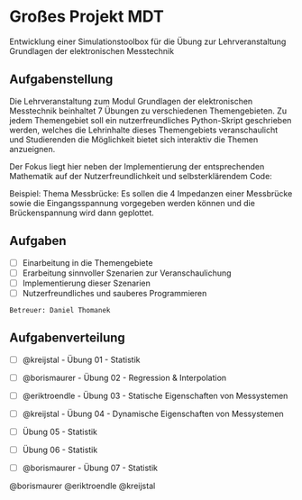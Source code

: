 # Großes Projekt MDT

Entwicklung einer Simulationstoolbox für die Übung zur Lehrveranstaltung
Grundlagen der elektronischen Messtechnik

## Aufgabenstellung

Die Lehrveranstaltung zum Modul Grundlagen der elektronischen Messtechnik beinhaltet 7 Übungen zu verschiedenen Themengebieten. Zu jedem Themengebiet soll ein nutzerfreundliches Python-Skript geschrieben werden, welches die Lehrinhalte dieses Themengebiets veranschaulicht und Studierenden die Möglichkeit bietet sich interaktiv die Themen anzueignen. 

Der Fokus liegt hier neben der Implementierung der entsprechenden Mathematik auf der Nutzerfreundlichkeit und selbsterklärendem Code: 

Beispiel: Thema Messbrücke: Es sollen die 4 Impedanzen einer Messbrücke sowie die Eingangsspannung vorgegeben werden können und die Brückenspannung wird dann geplottet.

## Aufgaben

- [ ] Einarbeitung in die Themengebiete
- [ ] Erarbeitung sinnvoller Szenarien zur Veranschaulichung
- [ ] Implementierung dieser Szenarien
- [ ] Nutzerfreundliches und sauberes Programmieren

```
Betreuer: Daniel Thomanek
```

## Aufgabenverteilung

- [ ] @kreijstal    -   Übung 01 - Statistik
- [ ] @borismaurer  -   Übung 02 - Regression & Interpolation
- [ ] @eriktroendle -   Übung 03 - Statische Eigenschaften von Messystemen
- [ ] @kreijstal    -   Übung 04 - Dynamische Eigenschaften von Messystemen
- [ ] Übung 05 - Statistik
- [ ] Übung 06 - Statistik
- [ ] @borismaurer  -   Übung 07 - Statistik


@borismaurer
@eriktroendle
@kreijstal
